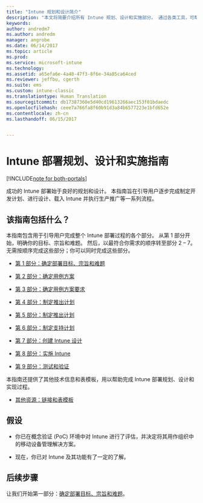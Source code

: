 ```yaml
---
title: "Intune 规划和设计简介"
description: "本文将简要介绍所有 Intune 规划、设计和实施部分。 通过各类工具，可帮助你确定目标、用例场景和要求，创建推出和通信计划、支持、测试和验证计划。"
keywords: 
author: andredm7
ms.author: andredm
manager: angrobe
ms.date: 06/14/2017
ms.topic: article
ms.prod: 
ms.service: microsoft-intune
ms.technology: 
ms.assetid: a65efa6e-4a48-47f3-8f6e-34a85ca64ced
ms.reviewer: jeffbu, cgerth
ms.suite: ems
ms.custom: intune-classic
ms.translationtype: Human Translation
ms.sourcegitcommit: db17387360e5d40cd19613266aec153f01bdaedc
ms.openlocfilehash: ceee7a766fa8f60b91d3a84b6577223e1bfd652e
ms.contentlocale: zh-cn
ms.lasthandoff: 06/15/2017


---
```


# <a name="intune-deployment-planning-design-and-implementation-guide"></a>Intune 部署规划、设计和实施指南

[!INCLUDE[note for both-portals](./includes/note-for-both-portals.md)]

成功的 Intune 部署始于良好的规划和设计。 本指南旨在引导用户逐步完成制定开发计划、进行设计、载入 Intune 并执行生产推广等一系列流程。

## <a name="whats-included-in-this-guide"></a>该指南包括什么？

本指南包含用于引导用户完成整个 Intune 部署过程的各个部分。 从第 1 部分开始，明确你的目标、宗旨和难题。 然后，以最符合你需求的顺序转至部分 2 – 7。 无需按顺序完成这些部分；你可以同时完成这些部分。

-   [第 1 部分：确定部署目标、宗旨和难题](planning-guide-deployment-goals.md)

-   [第 2 部分：确定用例方案](planning-guide-scenarios.md)

-   [第 3 部分：确定用例方案要求](planning-guide-requirements.md)

-   [第 4 部分：制定推出计划](planning-guide-rollout-plan.md)

-   [第 5 部分：制定推出计划](planning-guide-communication-plan.md)

-   [第 6 部分：制定支持计划](planning-guide-support-plan.md)

-   [第 7 部分：创建 Intune 设计](planning-guide-design.md)

-   [第 8 部分：实施 Intune](planning-guide-onboarding.md)

-   [第 9 部分：测试和验证](planning-guide-test-validation.md)

本指南还提供了其他技术信息和表模板，用以帮助完成 Intune 部署规划、设计和实现过程。

-   [其他资源：链接和表模板](planning-guide-resources.md)

## <a name="assumptions"></a>假设

-   你已在概念验证 (PoC) 环境中对 Intune 进行了评估，并决定将其用作组织中的移动设备管理解决方案。

-   现在，你已对 Intune 及其功能有了一定的了解。

## <a name="next-steps"></a>后续步骤

让我们开始第一部分：[确定部署目标、宗旨和难题](planning-guide-deployment-goals.md)。

